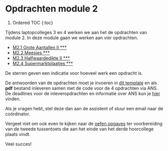 # Opdrachten module 2

1. Ordered TOC
{:toc}

Tijdens laptopcolleges 3 en 4 werken we aan het de opdrachten van module 2. 
In deze module gaan we werken aan vier opdrachten. 

* [M2.1 Grote Aantallen II \*\*\*](/opdrachten-module-2/groteaantallen)
* [M2.2 Meesjes \*\*\* ](/opdrachten-module-2/meesjes)
* [M2.3 Halfwaardedikte II \*\*\*](/opdrachten-module-2/halfwaardedikte)
* [M2.4 Supermarktplaatjes  \*\*\*](/opdrachten-module-2/supermarktplaatjes)

De sterren geven een indicatie voor hoeveel werk een opdracht is. 


De antwoorden van de opdrachten moet je invoeren in [dit template](InlevertemplateModule2.docx) en als **pdf** bestand inleveren samen met de code voor de 4 opdrachten via ANS. De deadlines voor de inleveropdrachten en informatie over ANS kun je [hier](/informatie/inleveropdrachten) vinden.

Als je vragen hebt, stel deze dan aan de assistent of stuur een email naar de coördinator.

Vergeet niet om ook even te kijken naar de [oefen opgaves](/tussentoets-ii/oefenopgaves) ter voorbereiding van de tweede tussentoets die aan het einde van het derde hoorcollege plaats vindt.

Veel succes! 

